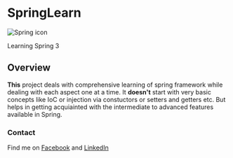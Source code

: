 SpringLearn
===========
![Spring icon](http://zerowait-state.com/wp-content/uploads/2012/03/springframework.png)

Learning Spring 3

## Overview

**This** project deals with comprehensive learning of spring framework while dealing with each aspect one at a time. It **doesn't** start with very basic concepts like IoC or injection via constuctors or setters and getters etc. But helps in getting acquiainted with the intermediate to advanced features available in Spring.
### Contact

Find me on [Facebook](http://facebook.com/thePANKESH) and [LinkedIn](http://in.linkedin.com/pub/pankesh-bamotra/68/449/3b2)